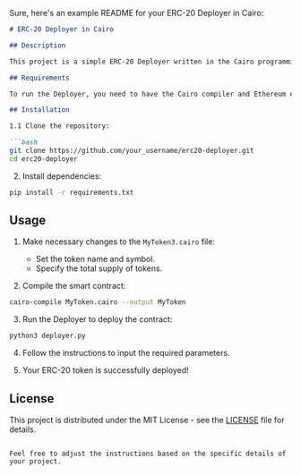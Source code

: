 Sure, here's an example README for your ERC-20 Deployer in Cairo:

```markdown
# ERC-20 Deployer in Cairo

## Description

This project is a simple ERC-20 Deployer written in the Cairo programming language. ERC-20 is an Ethereum token standard that allows the creation of custom tokens through smart contracts.

## Requirements

To run the Deployer, you need to have the Cairo compiler and Ethereum environment installed.

## Installation

1.1 Clone the repository:

```bash
git clone https://github.com/your_username/erc20-deployer.git
cd erc20-deployer
```

2. Install dependencies:

```bash
pip install -r requirements.txt
```

## Usage

1. Make necessary changes to the `MyToken3.cairo` file:

   - Set the token name and symbol.
   - Specify the total supply of tokens.

2. Compile the smart contract:

```bash
cairo-compile MyToken.cairo --output MyToken
```

3. Run the Deployer to deploy the contract:

```bash
python3 deployer.py
```

4. Follow the instructions to input the required parameters.

5. Your ERC-20 token is successfully deployed!

## License

This project is distributed under the MIT License - see the [LICENSE](LICENSE) file for details.
```

Feel free to adjust the instructions based on the specific details of your project.
